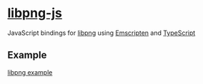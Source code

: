 # [libpng-js](https://github.com/flyover/libpng-js)
JavaScript bindings for [libpng](http://www.libpng.org/pub/png/libpng.html) using [Emscripten](https://github.com/kripken/emscripten) and [TypeScript](https://github.com/Microsoft/TypeScript)

## Example
[libpng example](https://flyover.github.io/libpng-js/example/)
